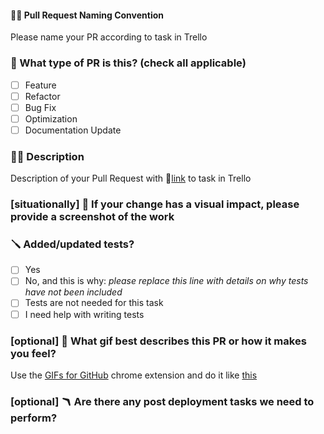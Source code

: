 #### 🧑‍⚖️ Pull Request Naming Convention

Please name your PR according to task in Trello

### 📝 What type of PR is this? (check all applicable)

- [ ] Feature
- [ ] Refactor
- [ ] Bug Fix
- [ ] Optimization
- [ ] Documentation Update

### 🤌🏼 Description

Description of your Pull Request with 🔗[link](link-to-trello-board-card) to task in Trello

### [situationally] 🌠 If your change has a visual impact, please provide a screenshot of the work

### 🪛 Added/updated tests?

- [ ] Yes
- [ ] No, and this is why: _please replace this line with details on why tests
      have not been included_
- [ ] Tests are not needed for this task
- [ ] I need help with writing tests

### [optional] 🌋 What gif best describes this PR or how it makes you feel?
Use the [GIFs for GitHub](https://chrome.google.com/webstore/detail/gifs-for-github/dkgjnpbipbdaoaadbdhpiokaemhlphep/related?hl=en) chrome extension and do it like [this](https://res.cloudinary.com/practicaldev/image/fetch/s--8OIhI8n8--/c_limit%2Cf_auto%2Cfl_progressive%2Cq_66%2Cw_800/https://dev-to-uploads.s3.amazonaws.com/uploads/articles/ee1e7xdnsdg99g88mgli.gif)

### [optional] 🪃 Are there any post deployment tasks we need to perform?
